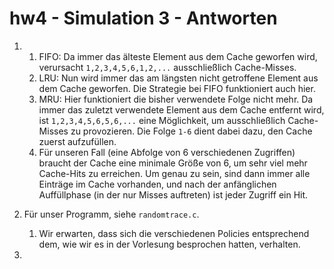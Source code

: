 # hw4 - Simulation 3 - Antworten

1.
    1. FIFO: Da immer das älteste Element aus dem Cache geworfen wird, verursacht `1,2,3,4,5,6,1,2,...` ausschließlich Cache-Misses.
    2. LRU: Nun wird immer das am längsten nicht getroffene Element aus dem Cache geworfen. Die Strategie bei FIFO funktioniert auch hier.
    3. MRU: Hier funktioniert die bisher verwendete Folge nicht mehr. Da immer das zuletzt verwendete Element aus dem Cache entfernt wird, ist `1,2,3,4,5,6,5,6,...` eine Möglichkeit, um ausschließlich Cache-Misses zu provozieren. Die Folge `1-6` dient dabei dazu, den Cache zuerst aufzufüllen.
    4. Für unseren Fall (eine Abfolge von 6 verschiedenen Zugriffen) braucht der Cache eine minimale Größe von 6, um sehr viel mehr Cache-Hits zu erreichen. Um genau zu sein, sind dann immer alle Einträge im Cache vorhanden, und nach der anfänglichen Auffüllphase (in der nur Misses auftreten) ist jeder Zugriff ein Hit.

2. Für unser Programm, siehe `randomtrace.c`.
    1. Wir erwarten, dass sich die verschiedenen Policies entsprechend dem, wie wir es in der Vorlesung besprochen hatten, verhalten.

3.

